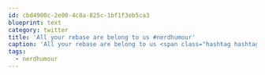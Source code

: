 ```yaml
---
id: cbd4900c-2e00-4c8a-825c-1bf1f3eb5ca3
blueprint: text
category: twitter
title: 'All your rebase are belong to us #nerdhumour'
caption: 'All your rebase are belong to us <span class="hashtag hashtag_local">#<a href="http://tweettemp.darylchymko.ca/?tag=nerdhumour">nerdhumour</a>'
tags:
  - nerdhumour
---
```

